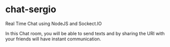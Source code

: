 # chat-sergio
Real Time Chat using NodeJS and Sockect.IO

In this Chat room, you will be able to send texts
and by sharing the URI with your friends will have instant communication.
